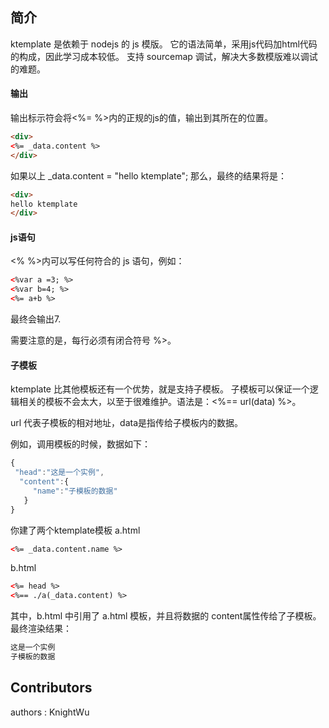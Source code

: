 ## 简介
ktemplate 是依赖于 nodejs 的 js 模版。
它的语法简单，采用js代码加html代码的构成，因此学习成本较低。
支持 sourcemap 调试，解决大多数模版难以调试的难题。

#### 输出
输出标示符会将<%= %>内的正规的js的值，输出到其所在的位置。

```HTML
<div>
<%= _data.content %>
</div>
```

如果以上 _data.content = "hello ktemplate"; 那么，最终的结果将是：

```HTML
<div>
hello ktemplate
</div>
```

#### js语句
<% %>内可以写任何符合的 js 语句，例如：
```HTML
<%var a =3; %>
<%var b=4; %>
<%= a+b %>
```
最终会输出7.

需要注意的是，每行必须有闭合符号 %>。

#### 子模板
ktemplate 比其他模板还有一个优势，就是支持子模板。 子模板可以保证一个逻辑相关的模板不会太大，以至于很难维护。语法是：<%== url(data) %>。

url 代表子模板的相对地址，data是指传给子模板内的数据。

例如，调用模板的时候，数据如下：
```javascript
{
 "head":"这是一个实例",
  "content":{
     "name":"子模板的数据"
   }
}
```
你建了两个ktemplate模板
a.html
```HTML
<%= _data.content.name %>
```

b.html
```HTML
<%= head %>
<%== ./a(_data.content) %>
```

其中，b.html 中引用了 a.html 模板，并且将数据的 content属性传给了子模板。最终渲染结果：
```HTML
这是一个实例
子模板的数据
```

## Contributors
authors  : KnightWu
